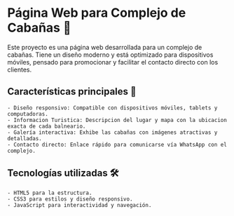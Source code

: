 # Página Web para Complejo de Cabañas 🏡

Este proyecto es una página web desarrollada para un complejo de cabañas. Tiene un diseño moderno y está optimizado para dispositivos móviles, pensado para promocionar y facilitar el contacto directo con los clientes.
## Características principales 🌟

    - Diseño responsivo: Compatible con dispositivos móviles, tablets y computadoras.
    - Informacion Turistica: Descripcion del lugar y mapa con la ubicacion exacta de cada balneario.
    - Galería interactiva: Exhibe las cabañas con imágenes atractivas y detalladas.
    - Contacto directo: Enlace rápido para comunicarse vía WhatsApp con el complejo.

## Tecnologías utilizadas 🛠️

    - HTML5 para la estructura.
    - CSS3 para estilos y diseño responsivo.
    - JavaScript para interactividad y navegación.
